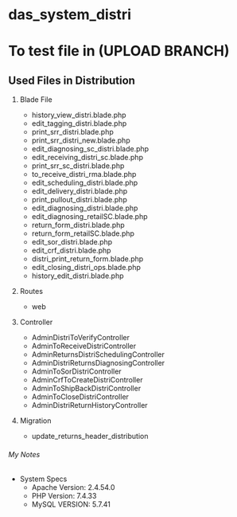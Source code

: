# das_system_distri
# To test file in (UPLOAD BRANCH)
## Used Files in Distribution

1. Blade File
    - history_view_distri.blade.php
    - edit_tagging_distri.blade.php
    - print_srr_distri.blade.php
    - print_srr_distri_new.blade.php
    - edit_diagnosing_sc_distri.blade.php
    - edit_receiving_distri_sc.blade.php
    - print_srr_sc_distri.blade.php
    - to_receive_distri_rma.blade.php
    - edit_scheduling_distri.blade.php
    - edit_delivery_distri.blade.php
    - print_pullout_distri.blade.php
    - edit_diagnosing_distri.blade.php
    - edit_diagnosing_retailSC.blade.php
    - return_form_distri.blade.php
    - return_form_retailSC.blade.php
    - edit_sor_distri.blade.php
    - edit_crf_distri.blade.php
    - distri_print_return_form.blade.php
    - edit_closing_distri_ops.blade.php
    - history_edit_distri.blade.php

2. Routes
    - web

3. Controller
    - AdminDistriToVerifyController
    - AdminToReceiveDistriController
    - AdminReturnsDistriSchedulingController
    - AdminDistriReturnsDiagnosingController
    - AdminToSorDistriController
    - AdminCrfToCreateDistriController
    - AdminToShipBackDistriController
    - AdminToCloseDistriController
    - AdminDistriReturnHistoryController

4. Migration
    - update_returns_header_distribution

###### My Notes
* System Specs
    - Apache Version: 2.4.54.0
    - PHP Version: 7.4.33
    - MySQL VERSION: 5.7.41
